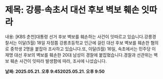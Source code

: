 # **제목: 강릉·속초서 대선 후보 벽보 훼손 잇따라**

  내용: [KBS 춘천]대통령 선거 후보 벽보를 훼손하는 사건이 잇따르고 있습니다.강릉경찰서는 이달(5월) 18일 자정쯤 강릉초등학교 인근에 걸린 대선 후보 벽보를 훼손한 혐의로 중학생 2명을 붙잡아 조사하고 있습니다.또, 이달(5월) 16일, 속초에서는 민주당 이재명 대선 후보의 벽보를 훼손한 20대 남성이 경찰에 붙잡혔습니다.경찰과 선관위는 벽보 훼손 사건이 잇따라 발생함에 따라, 조사에 나섰습니다.

  **날짜: 2025.05.21. 오후 9:452025.05.21. 오후 9:50**